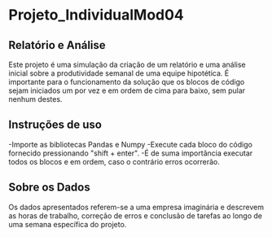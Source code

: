# Projeto_IndividualMod04
## Relatório e Análise

Este projeto é uma simulação da criação de um relatório e uma análise inicial sobre  a produtividade semanal de uma equipe hipotética.
É importante para o funcionamento da solução que os blocos de código sejam iniciados um por vez e em ordem de cima para baixo, sem pular nenhum destes.

## Instruções de uso
-Importe as bibliotecas Pandas e Numpy
-Execute cada bloco do código fornecido  pressionando "shift + enter".
-É de suma importância executar todos os blocos e em ordem, caso o contrário erros ocorrerão.

## Sobre os Dados
Os dados apresentados referem-se a uma empresa imaginária e descrevem as horas de trabalho, correção de erros e conclusão de tarefas ao longo de uma semana específica do projeto.
